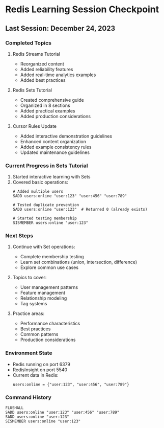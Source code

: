 # Redis Learning Session Checkpoint

## Last Session: December 24, 2023

### Completed Topics
1. Redis Streams Tutorial
   - Reorganized content
   - Added reliability features
   - Added real-time analytics examples
   - Added best practices

2. Redis Sets Tutorial
   - Created comprehensive guide
   - Organized in 8 sections
   - Added practical examples
   - Added production considerations

3. Cursor Rules Update
   - Added interactive demonstration guidelines
   - Enhanced content organization
   - Added example consistency rules
   - Updated maintenance guidelines

### Current Progress in Sets Tutorial
1. Started interactive learning with Sets
2. Covered basic operations:
   ```redis
   # Added multiple users
   SADD users:online "user:123" "user:456" "user:789"
   
   # Tested duplicate prevention
   SADD users:online "user:123"  # Returned 0 (already exists)
   
   # Started testing membership
   SISMEMBER users:online "user:123"
   ```

### Next Steps
1. Continue with Set operations:
   - Complete membership testing
   - Learn set combinations (union, intersection, difference)
   - Explore common use cases

2. Topics to cover:
   - User management patterns
   - Feature management
   - Relationship modeling
   - Tag systems

3. Practice areas:
   - Performance characteristics
   - Best practices
   - Common patterns
   - Production considerations

### Environment State
- Redis running on port 6379
- RedisInsight on port 5540
- Current data in Redis:
  ```redis
  users:online = {"user:123", "user:456", "user:789"}
  ```

### Command History
```redis
FLUSHALL
SADD users:online "user:123" "user:456" "user:789"
SADD users:online "user:123"
SISMEMBER users:online "user:123"
``` 